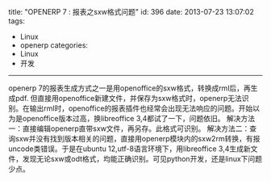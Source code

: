 title: "OPENERP 7 : 报表之sxw格式问题"
id: 396
date: 2013-07-23 13:07:02
tags: 
- Linux
- openerp
categories: 
- Linux
- 开发
---

openerp 7的报表生成方式之一是用openoffice的sxw格式，转换成rml后，再生成pdf.
但直接用openoffice新建文件，并保存为sxw格式时，openerp无法识别。在输出rml时，openoffice的报表插件也经常会出现无法响应的问题。开始以为是openoffice版本过高，换libreoffice 3,4都试了一下，问题依旧。
解决方法一：直接编辑openerp直带sxw文件，再另存。此格式可识别。
解决方法二：查询sxw并没有找到版本相关的问题，直接用openerp模块内的sxw2rm转换，有报uncode类错误。于是在ubuntu 12,utf-8语言环境下，用libreoffice 3,4生成新文件，发现无论sxw或odt格式，均能正确识别。可见python开发，还是linux下问题少点。